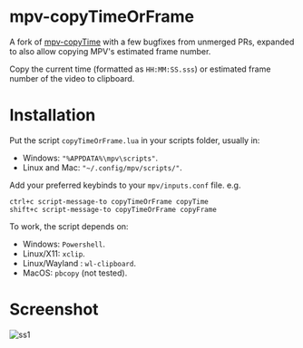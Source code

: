 # mpv-copyTimeOrFrame

A fork of [mpv-copyTime](https://github.com/Arieleg/mpv-copyTime) with a few bugfixes from unmerged PRs, expanded to also allow copying MPV's estimated frame number.

Copy the current time (formatted as `HH:MM:SS.sss`) or estimated frame number of the video to clipboard.

# Installation

Put the script `copyTimeOrFrame.lua` in your scripts folder, usually in:
*  Windows: `"%APPDATA%\mpv\scripts"`.
*  Linux and Mac: `"~/.config/mpv/scripts/"`.

Add your preferred keybinds to your `mpv/inputs.conf` file. e.g.
```
ctrl+c script-message-to copyTimeOrFrame copyTime
shift+c script-message-to copyTimeOrFrame copyFrame
```

To work, the script depends on:
* Windows: `Powershell`.
* Linux/X11: `xclip`.
* Linux/Wayland : `wl-clipboard`.
* MacOS: `pbcopy` (not tested).

# Screenshot
![ss1](https://user-images.githubusercontent.com/40000640/111867156-02f68a00-8951-11eb-84a8-c78616c68aa3.PNG)
